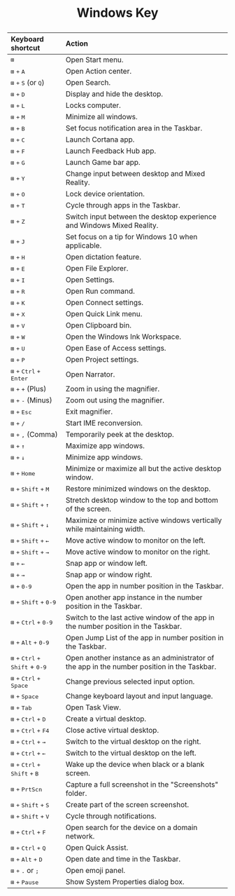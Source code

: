 # <p style="text-align:center;">Windows Key</p>  

|Keyboard shortcut| Action|  
|:---|:---|  
|<kbd>⊞</kbd>                             |	Open Start menu.|  
|<kbd>⊞</kbd> <kbd>+</kbd> <kbd>A</kbd>| Open Action center.  |
|<kbd>⊞</kbd> <kbd>+</kbd> <kbd>S</kbd> (or <kbd>Q</kbd>)|  Open Search.|  
|<kbd>⊞</kbd> <kbd>+</kbd> <kbd>D</kbd>| Display and hide the desktop.|  
|<kbd>⊞</kbd> <kbd>+</kbd> <kbd>L</kbd>| Locks computer.|  
|<kbd>⊞</kbd> <kbd>+</kbd> <kbd>M</kbd>| Minimize all windows.|  
|<kbd>⊞</kbd> <kbd>+</kbd> <kbd>B</kbd>| Set focus notification area in the Taskbar.|  
|<kbd>⊞</kbd> <kbd>+</kbd> <kbd>C</kbd>| Launch Cortana app.|  
|<kbd>⊞</kbd> <kbd>+</kbd> <kbd>F</kbd>| Launch Feedback Hub app.|  
|<kbd>⊞</kbd> <kbd>+</kbd> <kbd>G</kbd>| Launch Game bar app.|  
|<kbd>⊞</kbd> <kbd>+</kbd> <kbd>Y</kbd>| Change input between desktop and Mixed Reality.|  
|<kbd>⊞</kbd> <kbd>+</kbd> <kbd>O</kbd>| Lock device orientation.|  
|<kbd>⊞</kbd> <kbd>+</kbd> <kbd>T</kbd>| Cycle through apps in the Taskbar.|  
|<kbd>⊞</kbd> <kbd>+</kbd> <kbd>Z</kbd>| Switch input between the desktop experience and Windows Mixed Reality.|  
|<kbd>⊞</kbd> <kbd>+</kbd> <kbd>J</kbd>| Set focus on a tip for Windows 10 when applicable.|  
|<kbd>⊞</kbd> <kbd>+</kbd> <kbd>H</kbd>| Open dictation feature.|  
|<kbd>⊞</kbd> <kbd>+</kbd> <kbd>E</kbd>| Open File Explorer.|  
|<kbd>⊞</kbd> <kbd>+</kbd> <kbd>I</kbd>| Open Settings.|  
|<kbd>⊞</kbd> <kbd>+</kbd> <kbd>R</kbd>| Open Run command.|  
|<kbd>⊞</kbd> <kbd>+</kbd> <kbd>K</kbd>| Open Connect settings.|  
|<kbd>⊞</kbd> <kbd>+</kbd> <kbd>X</kbd>| Open Quick Link menu.|  
|<kbd>⊞</kbd> <kbd>+</kbd> <kbd>V</kbd>| Open Clipboard bin.|  
|<kbd>⊞</kbd> <kbd>+</kbd> <kbd>W</kbd>| Open the Windows Ink Workspace.|  
|<kbd>⊞</kbd> <kbd>+</kbd> <kbd>U</kbd>| Open Ease of Access settings.|  
|<kbd>⊞</kbd> <kbd>+</kbd> <kbd>P</kbd>| Open Project settings.|  
|<kbd>⊞</kbd> <kbd>+</kbd> <kbd>Ctrl</kbd> <kbd>+</kbd> <kbd>Enter</kbd> |Open Narrator.|  
|<kbd>⊞</kbd> <kbd>+</kbd> <kbd>+</kbd> (Plus) |Zoom in using the magnifier.|  
|<kbd>⊞</kbd> <kbd>+</kbd> <kbd>-</kbd> (Minus) |Zoom out using the magnifier.|  
|<kbd>⊞</kbd> <kbd>+</kbd> <kbd>Esc</kbd> |Exit magnifier.|  
|<kbd>⊞</kbd> <kbd>+</kbd> <kbd>/</kbd> |Start IME reconversion.|  
|<kbd>⊞</kbd> <kbd>+</kbd> <kbd>,</kbd> (Comma) |Temporarily peek at the desktop.|  
|<kbd>⊞</kbd> <kbd>+</kbd> <kbd>↑</kbd> |Maximize app windows.|  
|<kbd>⊞</kbd> <kbd>+</kbd> <kbd>↓</kbd> |Minimize app windows.|  
|<kbd>⊞</kbd> <kbd>+</kbd> <kbd>Home</kbd> |Minimize or maximize all but the active desktop window.
|<kbd>⊞</kbd> <kbd>+</kbd> <kbd>Shift</kbd> <kbd>+</kbd> <kbd>M</kbd> |Restore minimized windows on the desktop.|  
|<kbd>⊞</kbd> <kbd>+</kbd> <kbd>Shift</kbd> <kbd>+</kbd> <kbd>↑</kbd> |Stretch desktop window to the top and bottom of the screen.|  
|<kbd>⊞</kbd> <kbd>+</kbd> <kbd>Shift</kbd> <kbd>+</kbd> <kbd>↓</kbd> |Maximize or minimize active windows vertically while maintaining width.|  
|<kbd>⊞</kbd> <kbd>+</kbd> <kbd>Shift</kbd> <kbd>+</kbd> <kbd>←</kbd> |Move active window to monitor on the left.|  
|<kbd>⊞</kbd> <kbd>+</kbd> <kbd>Shift</kbd> <kbd>+</kbd> <kbd>→</kbd> |Move active window to monitor on the right.|  
|<kbd>⊞</kbd> <kbd>+</kbd> <kbd>←</kbd> |Snap app or window left.|  
|<kbd>⊞</kbd> <kbd>+</kbd> <kbd>→</kbd> |Snap app or window right.|  
|<kbd>⊞</kbd> <kbd>+</kbd> <kbd>0-9</kbd> |Open the app in number position in the Taskbar.|  
|<kbd>⊞</kbd> <kbd>+</kbd> <kbd>Shift</kbd> <kbd>+</kbd> <kbd>0-9</kbd> |Open another app instance in the number position in the Taskbar.|  
|<kbd>⊞</kbd> <kbd>+</kbd> <kbd>Ctrl</kbd> <kbd>+</kbd> <kbd>0-9</kbd> |Switch to the last active window of the app in the number position in the Taskbar.|  
|<kbd>⊞</kbd> <kbd>+</kbd> <kbd>Alt</kbd> <kbd>+</kbd> <kbd>0-9</kbd> |Open Jump List of the app in number position in the Taskbar.|  
|<kbd>⊞</kbd> <kbd>+</kbd> <kbd>Ctrl</kbd> <kbd>+</kbd>  <kbd>Shift</kbd> + <kbd>0-9</kbd> |Open another instance as an administrator of the app in the number position in the Taskbar.|  
|<kbd>⊞</kbd> <kbd>+</kbd> <kbd>Ctrl</kbd> <kbd>+</kbd> <kbd>Space</kbd> |Change previous selected input option.|  
|<kbd>⊞</kbd> <kbd>+</kbd> <kbd>Space</kbd> |Change keyboard layout and input language.|  
|<kbd>⊞</kbd> <kbd>+</kbd> <kbd>Tab</kbd> |Open Task View.|  
|<kbd>⊞</kbd> <kbd>+</kbd> <kbd>Ctrl</kbd> <kbd>+</kbd> <kbd>D</kbd> |Create a virtual desktop.|  
|<kbd>⊞</kbd> <kbd>+</kbd> <kbd>Ctrl</kbd> <kbd>+</kbd> <kbd>F4</kbd> |Close active virtual desktop.|  
|<kbd>⊞</kbd> <kbd>+</kbd> <kbd>Ctrl</kbd> <kbd>+</kbd> <kbd>→</kbd> |Switch to the virtual desktop on the right.|  
|<kbd>⊞</kbd> <kbd>+</kbd> <kbd>Ctrl</kbd> <kbd>+</kbd> <kbd>←</kbd> |Switch to the virtual desktop on the left.|  
|<kbd>⊞</kbd> <kbd>+</kbd> <kbd>Ctrl</kbd> <kbd>+</kbd> <kbd>Shift</kbd> <kbd>+</kbd> <kbd>B</kbd> |Wake up the device when black or a blank screen.|  
|<kbd>⊞</kbd> <kbd>+</kbd> <kbd>PrtScn</kbd> |Capture a full screenshot in the "Screenshots" folder.|  
|<kbd>⊞</kbd> <kbd>+</kbd> <kbd>Shift</kbd> <kbd>+</kbd> <kbd>S</kbd> |Create part of the screen screenshot.|  
|<kbd>⊞</kbd> <kbd>+</kbd> <kbd>Shift</kbd> <kbd>+</kbd> <kbd>V</kbd> |Cycle through notifications.|  
|<kbd>⊞</kbd> <kbd>+</kbd> <kbd>Ctrl</kbd> <kbd>+</kbd> <kbd>F</kbd> |Open search for the device on a domain network.|  
|<kbd>⊞</kbd> <kbd>+</kbd> <kbd>Ctrl</kbd> <kbd>+</kbd> <kbd>Q</kbd> |Open Quick Assist.|  
|<kbd>⊞</kbd> <kbd>+</kbd> <kbd>Alt</kbd> <kbd>+</kbd> <kbd>D</kbd> |Open date and time in the Taskbar.|  
|<kbd>⊞</kbd> <kbd>+</kbd> <kbd>.</kbd> or <kbd>;</kbd> |Open emoji panel.|  
|<kbd>⊞</kbd> <kbd>+</kbd> <kbd>Pause</kbd> |Show System Properties dialog box.|  
